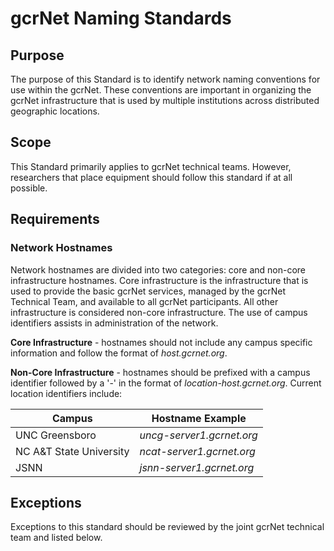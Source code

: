 # gcrNet Naming Standards

## Purpose

The purpose of this Standard is to identify network naming conventions for use within the gcrNet. These conventions are important in organizing the gcrNet infrastructure that is used by multiple institutions across distributed geographic locations.

## Scope

This Standard primarily applies to gcrNet technical teams. However, researchers that place equipment should follow this standard if at all possible.

## Requirements

### Network Hostnames

Network hostnames are divided into two categories: core and non-core infrastructure hostnames. Core infrastructure is the infrastructure that is used to provide the basic gcrNet services, managed by the gcrNet Technical Team, and available to all gcrNet participants. All other infrastructure is considered non-core infrastructure. The use of campus identifiers assists in administration of the network. 

**Core Infrastructure** - hostnames should not include any campus specific information and follow the format of *host.gcrnet.org*.

**Non-Core Infrastructure** - hostnames should be prefixed with a campus identifier followed by a '-' in the format of *location-host.gcrnet.org*. Current location identifiers include:

| Campus | Hostname Example |
| ---------- | ----------- |
| UNC Greensboro | *uncg-server1.gcrnet.org* |
| NC A&T State University | *ncat-server1.gcrnet.org* |
| JSNN | *jsnn-server1.gcrnet.org* |

## Exceptions

Exceptions to this standard should be reviewed by the joint gcrNet technical team and listed below.

